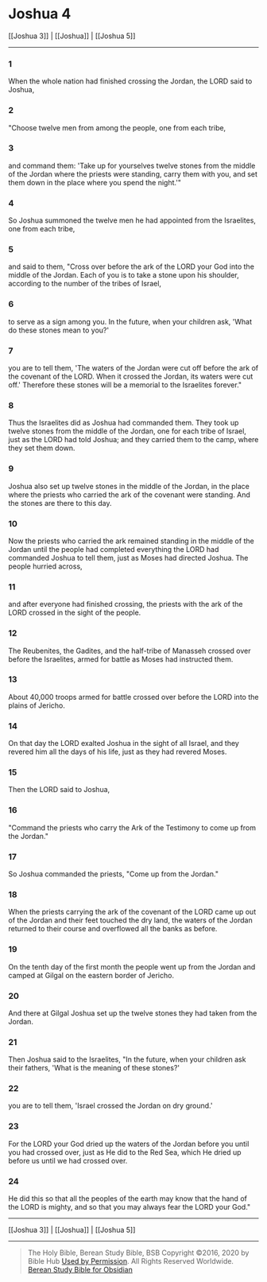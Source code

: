 # Joshua 4

[[Joshua 3]] | [[Joshua]] | [[Joshua 5]]

---

### 1
When the whole nation had finished crossing the Jordan, the LORD said to Joshua,

### 2
"Choose twelve men from among the people, one from each tribe,

### 3
and command them: 'Take up for yourselves twelve stones from the middle of the Jordan where the priests were standing, carry them with you, and set them down in the place where you spend the night.'"

### 4
So Joshua summoned the twelve men he had appointed from the Israelites, one from each tribe,

### 5
and said to them, "Cross over before the ark of the LORD your God into the middle of the Jordan. Each of you is to take a stone upon his shoulder, according to the number of the tribes of Israel,

### 6
to serve as a sign among you. In the future, when your children ask, 'What do these stones mean to you?'

### 7
you are to tell them, 'The waters of the Jordan were cut off before the ark of the covenant of the LORD. When it crossed the Jordan, its waters were cut off.' Therefore these stones will be a memorial to the Israelites forever."

### 8
Thus the Israelites did as Joshua had commanded them. They took up twelve stones from the middle of the Jordan, one for each tribe of Israel, just as the LORD had told Joshua; and they carried them to the camp, where they set them down.

### 9
Joshua also set up twelve stones in the middle of the Jordan, in the place where the priests who carried the ark of the covenant were standing. And the stones are there to this day.

### 10
Now the priests who carried the ark remained standing in the middle of the Jordan until the people had completed everything the LORD had commanded Joshua to tell them, just as Moses had directed Joshua. The people hurried across,

### 11
and after everyone had finished crossing, the priests with the ark of the LORD crossed in the sight of the people.

### 12
The Reubenites, the Gadites, and the half-tribe of Manasseh crossed over before the Israelites, armed for battle as Moses had instructed them.

### 13
About 40,000 troops armed for battle crossed over before the LORD into the plains of Jericho.

### 14
On that day the LORD exalted Joshua in the sight of all Israel, and they revered him all the days of his life, just as they had revered Moses.

### 15
Then the LORD said to Joshua,

### 16
"Command the priests who carry the Ark of the Testimony to come up from the Jordan."

### 17
So Joshua commanded the priests, "Come up from the Jordan."

### 18
When the priests carrying the ark of the covenant of the LORD came up out of the Jordan and their feet touched the dry land, the waters of the Jordan returned to their course and overflowed all the banks as before.

### 19
On the tenth day of the first month the people went up from the Jordan and camped at Gilgal on the eastern border of Jericho.

### 20
And there at Gilgal Joshua set up the twelve stones they had taken from the Jordan.

### 21
Then Joshua said to the Israelites, "In the future, when your children ask their fathers, 'What is the meaning of these stones?'

### 22
you are to tell them, 'Israel crossed the Jordan on dry ground.'

### 23
For the LORD your God dried up the waters of the Jordan before you until you had crossed over, just as He did to the Red Sea, which He dried up before us until we had crossed over.

### 24
He did this so that all the peoples of the earth may know that the hand of the LORD is mighty, and so that you may always fear the LORD your God."

---

[[Joshua 3]] | [[Joshua]] | [[Joshua 5]]

---

> The Holy Bible, Berean Study Bible, BSB
> Copyright &copy;2016, 2020 by Bible Hub
> [Used by Permission](https://berean.bible/terms.htm). All Rights Reserved Worldwide.
> [Berean Study Bible for Obsidian](https://github.com/gapmiss/berean-study-bible-for-obsidian)

